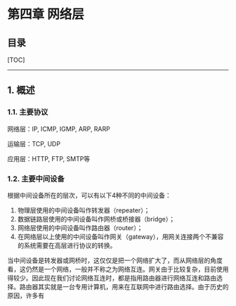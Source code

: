 第四章 网络层
============

目录
----------

[TOC]

---

## 1. 概述

### 1.1. 主要协议

网络层：IP, ICMP, IGMP, ARP, RARP

运输层：TCP, UDP

应用层：HTTP, FTP, SMTP等

### 1.2. 主要中间设备

根据中间设备所在的层次，可以有以下4种不同的中间设备：

1. 物理层使用的中间设备叫作转发器（repeater）；
2. 数据链路层使用的中间设备叫作网桥或桥接器（bridge）；
3. 网络层使用的中间设备叫作路由器（router）；
4. 在网络层以上使用的中间设备叫作网关（gateway），用网关连接两个不兼容的系统需要在高层进行协议的转换。


当中间设备是转发器或网桥时，这仅仅是把一个网络扩大了，而从网络层的角度看，这仍然是一个网络，一般并不称之为网络互连。网关由于比较复杂，目前使用得较少。因此现在我们讨论网络互连时，都是指用路由器进行网络互连和路由选择。路由器其实就是一台专用计算机，用来在互联网中进行路由选择。由于历史的原因，许多有
